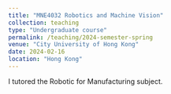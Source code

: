 ```yaml
---
title: "MNE4032 Robotics and Machine Vision"
collection: teaching
type: "Undergraduate course"
permalink: /teaching/2024-semester-spring
venue: "City University of Hong Kong"
date: 2024-02-16
location: "Hong Kong"
---
```


I tutored the Robotic for Manufacturing subject.